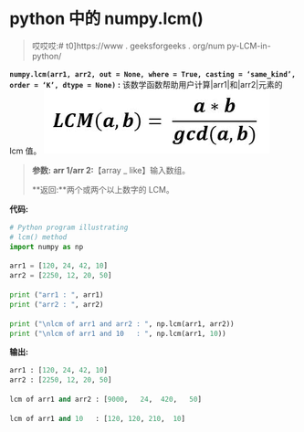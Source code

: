 # python 中的 numpy.lcm()

> 哎哎哎:# t0]https://www . geeksforgeeks . org/num py-LCM-in-python/

**`numpy.lcm(arr1, arr2, out = None, where = True, casting = ‘same_kind’, order = ‘K’, dtype = None)` :** 该数学函数帮助用户计算|arr1|和|arr2|元素的 lcm 值。
![](img/698d1dcef2ce0f60dce46fa2a619fff5.png)

> **参数:**
> **arr 1/arr 2:**【array _ like】输入数组。
> 
> **返回:**两个或两个以上数字的 LCM。

**代码:**

```py
# Python program illustrating 
# lcm() method 
import numpy as np 

arr1 = [120, 24, 42, 10]
arr2 = [2250, 12, 20, 50]

print ("arr1 : ", arr1)
print ("arr2 : ", arr2)

print ("\nlcm of arr1 and arr2 : ", np.lcm(arr1, arr2))
print ("\nlcm of arr1 and 10   : ", np.lcm(arr1, 10))

```

**输出:**

```py
arr1 : [120, 24, 42, 10]
arr2 : [2250, 12, 20, 50]

lcm of arr1 and arr2 : [9000,   24,  420,   50]

lcm of arr1 and 10   : [120, 120, 210,  10]

```